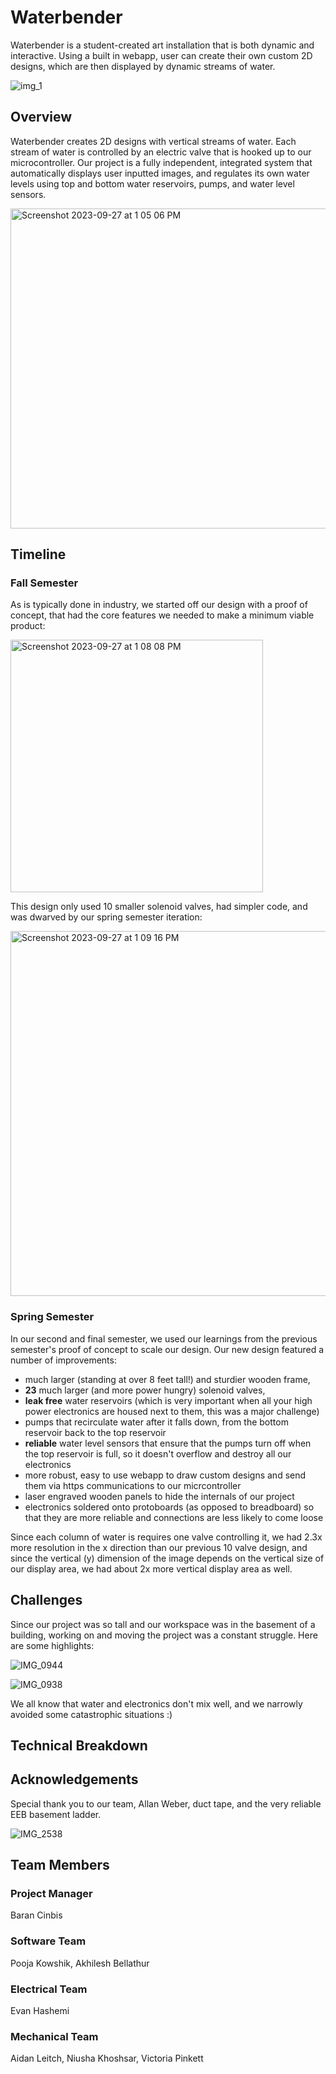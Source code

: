 # Waterbender

Waterbender is a student-created art installation that is both dynamic and interactive. Using a built in webapp, user can create their own custom 2D designs, which are then displayed by dynamic streams of water.


![img_1](https://github.com/uscmakers/waterbender/assets/31314514/10e13fb9-68ab-40d8-9055-5ef34b16d7bb)


## Overview

Waterbender creates 2D designs with vertical streams of water. Each stream of water is controlled by an electric valve that is hooked up to our microcontroller. Our project is a fully independent, integrated system that automatically displays user inputted images, and regulates its own water levels using top and bottom water reservoirs, pumps, and water level sensors.

<img width="512" alt="Screenshot 2023-09-27 at 1 05 06 PM" src="https://github.com/uscmakers/waterbender/assets/31314514/0f976752-a76c-4818-978a-d302f6e33bff">


## Timeline
### Fall Semester
As is typically done in industry, we started off our design with a proof of concept, that had the core features we needed to make a minimum viable product:

<img width="404" alt="Screenshot 2023-09-27 at 1 08 08 PM" src="https://github.com/uscmakers/waterbender/assets/31314514/6e33486f-7971-4707-8cb1-435ec1e122b4">


This design only used 10 smaller solenoid valves, had simpler code, and was dwarved by our spring semester iteration:

<img width="584" alt="Screenshot 2023-09-27 at 1 09 16 PM" src="https://github.com/uscmakers/waterbender/assets/31314514/53e45d10-cf4d-4f88-a44b-29155a84e48a">


### Spring Semester
In our second and final semester, we used our learnings from the previous semester's proof of concept to scale our design. Our new design featured a number of improvements:
* much larger (standing at over 8 feet tall!) and sturdier wooden frame,
* **23** much larger (and more power hungry) solenoid valves,
* **leak free** water reservoirs (which is very important when all your high power electronics are housed next to them, this was a major challenge)
* pumps that recirculate water after it falls down, from the bottom reservoir back to the top reservoir
* **reliable** water level sensors that ensure that the pumps turn off when the top reservoir is full, so it doesn't overflow and destroy all our electronics
* more robust, easy to use webapp to draw custom designs and send them via https communications to our micrcontroller
* laser engraved wooden panels to hide the internals of our project
* electronics soldered onto protoboards (as opposed to breadboard) so that they are more reliable and connections are less likely to come loose

Since each column of water is requires one valve controlling it, we had 2.3x more resolution in the x direction than our previous 10 valve design, and since the vertical (y) dimension of the image depends on the vertical size of our display area, we had about 2x more vertical display area as well.

## Challenges

Since our project was so tall and our workspace was in the basement of a building, working on and moving the project was a constant struggle. Here are some highlights:

![IMG_0944](https://github.com/uscmakers/waterbender/assets/31314514/7e4fae2e-8ec8-46f2-8d52-272f45124599)

![IMG_0938](https://github.com/uscmakers/waterbender/assets/31314514/6c8fda2b-c7e2-4096-bfd4-c09b31867eca)


We all know that water and electronics don't mix well, and we narrowly avoided some catastrophic situations :)

## Technical Breakdown

## Acknowledgements
Special thank you to our team, Allan Weber, duct tape, and the very reliable EEB basement ladder.

![IMG_2538](https://github.com/uscmakers/waterbender/assets/31314514/fcbd51b1-e71e-4ffd-be5a-6d0f24e30a4b)


## Team Members
### Project Manager
Baran Cinbis
### Software Team
Pooja Kowshik, Akhilesh Bellathur
### Electrical Team
Evan Hashemi
### Mechanical Team
Aidan Leitch, Niusha Khoshsar, Victoria Pinkett
